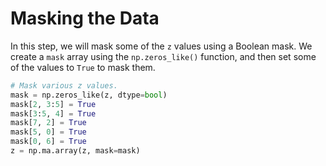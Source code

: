 # Masking the Data

In this step, we will mask some of the `z` values using a Boolean mask. We create a `mask` array using the `np.zeros_like()` function, and then set some of the values to `True` to mask them.

```python
# Mask various z values.
mask = np.zeros_like(z, dtype=bool)
mask[2, 3:5] = True
mask[3:5, 4] = True
mask[7, 2] = True
mask[5, 0] = True
mask[0, 6] = True
z = np.ma.array(z, mask=mask)
```
